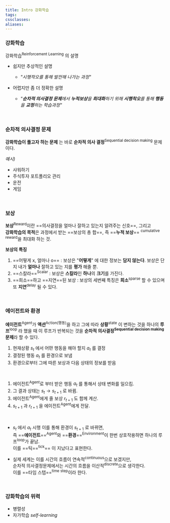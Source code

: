 ```yaml
---
title: Intro 강화학습
tags: 
cssclasses: 
aliases:
---
```



### 강화학습
강화학습<sup>Reinforcement Learning</sup> 의 설명

- 쉽지만 추상적인 설명 
	- *"시행착오를 통해 발전해 나가는 과정"*

- 어렵지만 좀 더 정확한 설명 
	- *"**순차적 의사결정 문제**에서 **누적보상**을 **최대화**하기 위해 **시행착오**를 통해 **행동**을 **교정**하는 학습과정"*

<br>

### 순차적 의사결정 문제
**강화학습이 풀고자 하는 문제** 는 바로 **순차적 의사 결정**<sup>Sequential decision making</sup> 문제이다.

*예시)*
- 샤워하기
- 주식투자 포트폴리오 관리
- 운전
- 게임

<br>

### 보상
**보상**<sup>Reward</sup>이란 ==의사결정을 얼마나 잘하고 있는지 알려주는 신호==, 그리고 <br>**강화학습의 목적**은 과정에서 받는 ==보상의 총 합==, 즉 ==**누적 보상**== <sup>cumulative reward</sup>을 최대화 하는 것.

**보상의 특징**
1. ==어떻게 x, 얼마나 o== 
	:  보상은 "**어떻게**" 에 대한 정보는 **담지 않는다**. 보상은 단지 내가 **얼마나** 잘하고 있는 지를 **평가** 해줄 뿐.
2.  ==스칼라==<sup>Scalar</sup>
	:  보상은 **스칼라**인 **하나**의 **크기**를 가진다.
3. ==희소==하고 ==지연==된 보상 
	:  보상의 세번째 특징은 **희소**<sup>sparse</sup> 할 수 있으며 또 **지연**<sup>delay</sup> 될 수 있다. 

<br>

### 에이전트와 환경
**에이전트**<sup>Agent</sup>가 **액션**<sup>Action(행동)</sup>을 하고 그에 따라 **상황**<sup>state</sup> 이 변하는 것을 하나의 **루프**<sup>loop</sup> 라 했을 때 이 루프가 반복되는 것을 **순차적 의사결정<sup>Sequential decision making</sup> 문제**라 할 수 있다.

1. 현재상황 $s_t$ 에서 어뗜 행동을 해야 할지 $a_t$ 를 결정
2. 결정된 행동 $a_t$ 를 환경으로 보냄
3. 환경으로부터 그에 따른 보상과 다음 상태의 정보를 받음
<br>

1. 에이전트<sup>Agent</sup>로 부터 받은 행동 $a_t$ 를 통해서 상태 변화를 일으킴.
2. 그 결과 상태는 $s_t  \longrightarrow s_{t+1}$ 로 바뀜.
3. 에이전트<sup>Agent</sup>에게 줄 보상 $r_{t+1}$ 도 함께 계산.
4. $s_{t+1}$ 과 $r_{t+1}$ 을 에이전트<sup>Agent</sup>에게 전달.
<br>

- $s_t$ 에서 $a_t$ 시행 이를 통해 환경이 $s_{t+1}$ 로 바뀌면, <br>즉 ==**에이전트**==<sup>Agent</sup>와 ==**환경**==<sup>Environment</sup>이 한번 상호작용하면 하나의 루프<sup>loop</sup>가 끝남. <br>이를 ==틱==<sup>tick</sup>== 이 지났다고 표현한다.

- 실제 세계는 이를 시간의 흐름이 연속적<sup>continuous</sup>으로 보겠지만, <br>순차적 의사결정문제에서는 시간의 흐름을 이산적<sup>discrete</sup>으로 생각한다. <br>이를 ==타임 스텝==<sup>time step</sup>이라 한다.

<br>

### 강화학습의 위력
- 병렬성
- 자가학습 *self-learning* 

